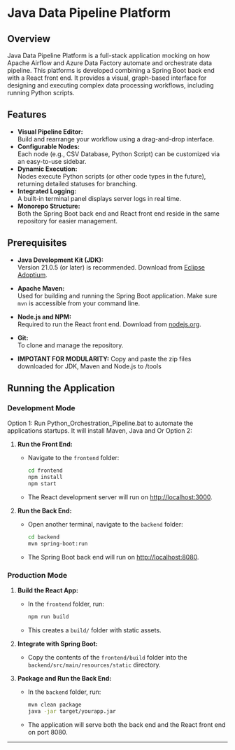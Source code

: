 # Java Data Pipeline Platform

## Overview

Java Data Pipeline Platform is a full-stack application mocking on how Apache Airflow and Azure Data Factory automate and orchestrate data pipeline. This platforms is developed combining a Spring Boot back end with a React front end. It provides a visual, graph-based interface for designing and executing complex data processing workflows, including running Python scripts. 

## Features

- **Visual Pipeline Editor:**  
  Build and rearrange your workflow using a drag-and-drop interface.
- **Configurable Nodes:**  
  Each node (e.g., CSV Database, Python Script) can be customized via an easy-to-use sidebar.
- **Dynamic Execution:**  
  Nodes execute Python scripts (or other code types in the future), returning detailed statuses for branching.
- **Integrated Logging:**  
  A built-in terminal panel displays server logs in real time.
- **Monorepo Structure:**  
  Both the Spring Boot back end and React front end reside in the same repository for easier management.

## Prerequisites

- **Java Development Kit (JDK):**  
  Version 21.0.5 (or later) is recommended. Download from [Eclipse Adoptium](https://adoptium.net/).

- **Apache Maven:**  
  Used for building and running the Spring Boot application. Make sure `mvn` is accessible from your command line.

- **Node.js and NPM:**  
  Required to run the React front end. Download from [nodejs.org](https://nodejs.org/).

- **Git:**  
  To clone and manage the repository.

- **IMPOTANT FOR MODULARITY:**
  Copy and paste the zip files downloaded for JDK, Maven and Node.js to /tools


## Running the Application

### Development Mode
Option 1:
  Run Python_Orchestration_Pipeline.bat to automate the applications startups. It will install Maven, Java and 
  Or
Option 2:
1. **Run the Front End:**
   - Navigate to the `frontend` folder:
     ```bash
     cd frontend
     npm install
     npm start
     ```
   - The React development server will run on [http://localhost:3000](http://localhost:3000).

2. **Run the Back End:**
   - Open another terminal, navigate to the `backend` folder:
     ```bash
     cd backend
     mvn spring-boot:run
     ```
   - The Spring Boot back end will run on [http://localhost:8080](http://localhost:8080).

### Production Mode

1. **Build the React App:**
   - In the `frontend` folder, run:
     ```bash
     npm run build
     ```
   - This creates a `build/` folder with static assets.

2. **Integrate with Spring Boot:**
   - Copy the contents of the `frontend/build` folder into the `backend/src/main/resources/static` directory.
   
3. **Package and Run the Back End:**
   - In the `backend` folder, run:
     ```bash
     mvn clean package
     java -jar target/yourapp.jar
     ```
   - The application will serve both the back end and the React front end on port 8080.

---
